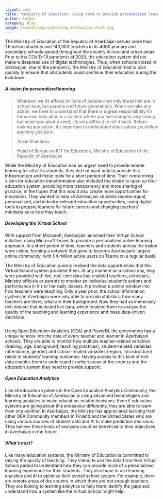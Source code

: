 ```yaml
---
layout: post
title: "Ministry of Education: Using data to provide personalized learning for all" 
author: Author
category: Blog
image: /assets/imgs/posts/img_azerbaijan_chart.jpg
---
```


The Ministry of Education of the Republic of Azerbaijan serves more than 1.6 million students and 140,000 teachers in its 4000 primary and secondary schools spread throughout the country in rural and urban areas. Prior to the COVID-19 pandemic of 2020, the education system did not make widespread use of digital technologies. Thus, when schools closed in Azerbaijan, due to the pandemic, the Ministry of Education had to plan quickly to ensure that all students could continue their education during the lockdown. 

##### A vision for personalized learning

>Whatever we do affects millions of people—not only those that are in school now, but parents and future generations. When we take any action, we have to understand that there is a great responsibility for tomorrow. Education is a system where you see changes very slowly, but when you plant a seed, it’s very difficult to roll it back. Before making any action, it’s important to understand what values you follow and why you do it.
>
>Vüsal Khanlarov 
>
>Head of Bureau on ICT for Education, Ministry of Education of the Republic of Azerbaijan


While the Ministry of Education had an urgent need to provide remote learning for all of its students, they did not want only to provide this infrastructure and these tools for a short period of time. Their overarching vision for education transformation also included the desire to open up their education system, providing more transparency and more sharing of practice, in the hopes that this would also create more opportunities for innovation. They wanted to help all Azerbaijani students receive equal, personalized, and industry-relevant education opportunities, using digital tools to prepare learners for future careers and changing teachers’ mindsets as to how they teach. 

##### Developing the Virtual School 

With support from Microsoft, Azerbaijan launched their Virtual School initiative, using Microsoft Teams to provide a personalized online learning approach. In a short period of time, teachers and students across the nation were online, forming a network that grew to become Azerbaijan’s largest online community, with 1.4 million active users on Teams on a regular basis.

The Ministry of Education quickly realised the data opportunities that this Virtual School system provided them. At any moment on a school day, they were provided with live, real-time data that enabled teachers, principals, Ministry officials or parents to monitor an individual student’s actions and performance in his or her daily classes. It provided a similar window into how teachers were teaching. Only a year prior, the school information systems in Azerbaijan were only able to provide statistics: how many teachers are there, what are their background. Now they had an immensely rich dataset that included live data, which enabled them to analyse the quality of the teaching and learning experience and make data-driven decisions. 

<div class="container-wrapper text-center">
   <img src="{{ site.baseurl }}/assets/imgs/posts/img_azerbaijan_chart.jpg" class="img-fluid w-100" alt="" />
</div>

Using Open Education Analytics (OEA) and PowerBI, the government has a unique window into the data of every teacher and learner in Azerbaijani schools. They are able to monitor how multiple teacher-related variables (training, age, background, teaching practices), student-related variables (attendance, gender) and school-related variables (region, infrastructure) relate to students’ learning outcomes. Having access to this kind of rich data enables them to understand in which areas of the country and the education system they need to provide support.  
 

##### Open Education Analytics

Like all education systems in the Open Education Analytics Community, the Ministry of Education of Azerbaijan is using advanced technologies and learning analytics to make education-related decisions. Even if education systems are going about this endeavour differently, they are able to learn from one another. In Azerbaijan, the Ministry has appreciated learning from other OEA Community members in Finland and the United States who are using various sources of student data and AI to make predictive decisions. They believe these kinds of analyses could be beneficial to their objectives in Azerbaijan in the future.  


##### What’s next?

Like many education systems, the Ministry of Education is committed to raising the quality of teaching. They intend to use the data from their Virtual School period to understand how they can provide more of a personalised learning experience for their students. They also hope to use learning analytics and AI to optimise their overall school system. For example, there are remote areas of the country in which there are not enough teachers. They are looking to learning analytics to help them identify the gaps and understand how a system like the Virtual School might help.  
 
